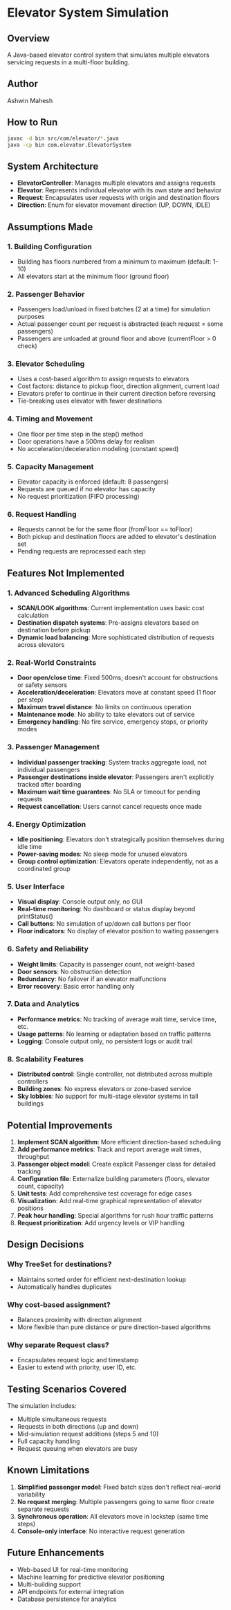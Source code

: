 # Elevator System Simulation

## Overview
A Java-based elevator control system that simulates multiple elevators servicing requests in a multi-floor building.

## Author
Ashwin Mahesh

## How to Run
```bash
javac -d bin src/com/elevator/*.java
java -cp bin com.elevator.ElevatorSystem
```

## System Architecture
- **ElevatorController**: Manages multiple elevators and assigns requests
- **Elevator**: Represents individual elevator with its own state and behavior
- **Request**: Encapsulates user requests with origin and destination floors
- **Direction**: Enum for elevator movement direction (UP, DOWN, IDLE)

## Assumptions Made

### 1. Building Configuration
- Building has floors numbered from a minimum to maximum (default: 1-10)
- All elevators start at the minimum floor (ground floor)

### 2. Passenger Behavior
- Passengers load/unload in fixed batches (2 at a time) for simulation purposes
- Actual passenger count per request is abstracted (each request = some passengers)
- Passengers are unloaded at ground floor and above (currentFloor > 0 check)

### 3. Elevator Scheduling
- Uses a cost-based algorithm to assign requests to elevators
- Cost factors: distance to pickup floor, direction alignment, current load
- Elevators prefer to continue in their current direction before reversing
- Tie-breaking uses elevator with fewer destinations

### 4. Timing and Movement
- One floor per time step in the step() method
- Door operations have a 500ms delay for realism
- No acceleration/deceleration modeling (constant speed)

### 5. Capacity Management
- Elevator capacity is enforced (default: 8 passengers)
- Requests are queued if no elevator has capacity
- No request prioritization (FIFO processing)

### 6. Request Handling
- Requests cannot be for the same floor (fromFloor == toFloor)
- Both pickup and destination floors are added to elevator's destination set
- Pending requests are reprocessed each step

## Features Not Implemented

### 1. Advanced Scheduling Algorithms
- **SCAN/LOOK algorithms**: Current implementation uses basic cost calculation
- **Destination dispatch systems**: Pre-assigns elevators based on destination before pickup
- **Dynamic load balancing**: More sophisticated distribution of requests across elevators

### 2. Real-World Constraints
- **Door open/close time**: Fixed 500ms; doesn't account for obstructions or safety sensors
- **Acceleration/deceleration**: Elevators move at constant speed (1 floor per step)
- **Maximum travel distance**: No limits on continuous operation
- **Maintenance mode**: No ability to take elevators out of service
- **Emergency handling**: No fire service, emergency stops, or priority modes

### 3. Passenger Management
- **Individual passenger tracking**: System tracks aggregate load, not individual passengers
- **Passenger destinations inside elevator**: Passengers aren't explicitly tracked after boarding
- **Maximum wait time guarantees**: No SLA or timeout for pending requests
- **Request cancellation**: Users cannot cancel requests once made

### 4. Energy Optimization
- **Idle positioning**: Elevators don't strategically position themselves during idle time
- **Power-saving modes**: No sleep mode for unused elevators
- **Group control optimization**: Elevators operate independently, not as a coordinated group

### 5. User Interface
- **Visual display**: Console output only, no GUI
- **Real-time monitoring**: No dashboard or status display beyond printStatus()
- **Call buttons**: No simulation of up/down call buttons per floor
- **Floor indicators**: No display of elevator position to waiting passengers

### 6. Safety and Reliability
- **Weight limits**: Capacity is passenger count, not weight-based
- **Door sensors**: No obstruction detection
- **Redundancy**: No failover if an elevator malfunctions
- **Error recovery**: Basic error handling only

### 7. Data and Analytics
- **Performance metrics**: No tracking of average wait time, service time, etc.
- **Usage patterns**: No learning or adaptation based on traffic patterns
- **Logging**: Console output only, no persistent logs or audit trail

### 8. Scalability Features
- **Distributed control**: Single controller, not distributed across multiple controllers
- **Building zones**: No express elevators or zone-based service
- **Sky lobbies**: No support for multi-stage elevator systems in tall buildings

## Potential Improvements

1. **Implement SCAN algorithm**: More efficient direction-based scheduling
2. **Add performance metrics**: Track and report average wait times, throughput
3. **Passenger object model**: Create explicit Passenger class for detailed tracking
4. **Configuration file**: Externalize building parameters (floors, elevator count, capacity)
5. **Unit tests**: Add comprehensive test coverage for edge cases
6. **Visualization**: Add real-time graphical representation of elevator positions
7. **Peak hour handling**: Special algorithms for rush hour traffic patterns
8. **Request prioritization**: Add urgency levels or VIP handling

## Design Decisions

### Why TreeSet for destinations?
- Maintains sorted order for efficient next-destination lookup
- Automatically handles duplicates

### Why cost-based assignment?
- Balances proximity with direction alignment
- More flexible than pure distance or pure direction-based algorithms

### Why separate Request class?
- Encapsulates request logic and timestamp
- Easier to extend with priority, user ID, etc.

## Testing Scenarios Covered

The simulation includes:
- Multiple simultaneous requests
- Requests in both directions (up and down)
- Mid-simulation request additions (steps 5 and 10)
- Full capacity handling
- Request queuing when elevators are busy

## Known Limitations

1. **Simplified passenger model**: Fixed batch sizes don't reflect real-world variability
2. **No request merging**: Multiple passengers going to same floor create separate requests
3. **Synchronous operation**: All elevators move in lockstep (same time steps)
4. **Console-only interface**: No interactive request generation

## Future Enhancements

- Web-based UI for real-time monitoring
- Machine learning for predictive elevator positioning
- Multi-building support
- API endpoints for external integration
- Database persistence for analytics